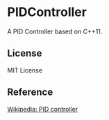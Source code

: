 # PIDController
A PID Controller based on C++11.

## License

MIT License

## Reference

[Wikipedia: PID controller](https://en.wikipedia.org/wiki/PID_controller)
